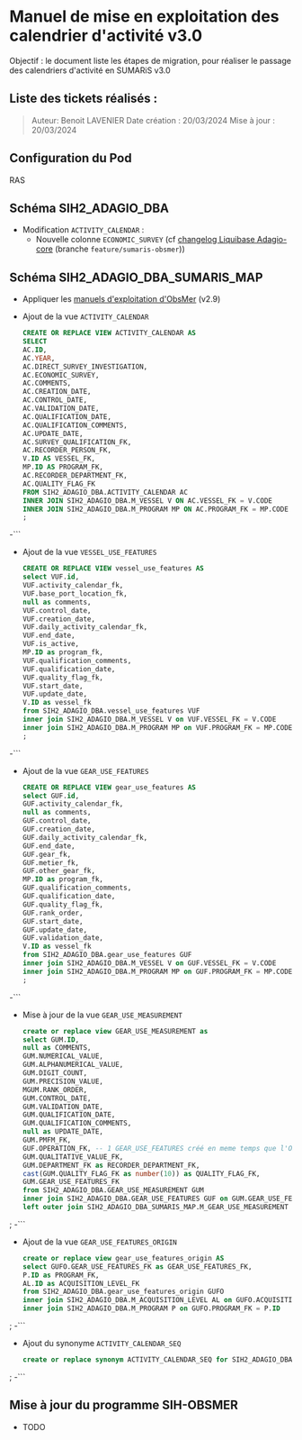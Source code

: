# Manuel de mise en exploitation des calendrier d'activité v3.0

Objectif : le document liste les étapes de migration, pour réaliser le passage 
des calendriers d'activité en SUMARiS v3.0

Liste des tickets réalisés :
- 

> Auteur: Benoit LAVENIER
> Date création : 20/03/2024
> Mise à jour : 20/03/2024

## Configuration du Pod

RAS  

## Schéma SIH2_ADAGIO_DBA

- Modification `ACTIVITY_CALENDAR` :
  - Nouvelle colonne `ECONOMIC_SURVEY` (cf [changelog Liquibase Adagio-core](https://gitlab.ifremer.fr/sih/adagio/adagio/-/tree/feature/sumaris-obsmer/core/src/main/resources/fr/ifremer/adagio/core/db/changelog/oracle?ref_type=heads) (branche `feature/sumaris-obsmer`))

## Schéma SIH2_ADAGIO_DBA_SUMARIS_MAP

- Appliquer les [manuels d'exploitation d'ObsMer](../../imagine/mex) (v2.9)

- Ajout de la vue `ACTIVITY_CALENDAR`
  ```sql
  CREATE OR REPLACE VIEW ACTIVITY_CALENDAR AS
  SELECT
  AC.ID,
  AC.YEAR,
  AC.DIRECT_SURVEY_INVESTIGATION,
  AC.ECONOMIC_SURVEY,
  AC.COMMENTS,
  AC.CREATION_DATE,
  AC.CONTROL_DATE,
  AC.VALIDATION_DATE,
  AC.QUALIFICATION_DATE,
  AC.QUALIFICATION_COMMENTS,
  AC.UPDATE_DATE,
  AC.SURVEY_QUALIFICATION_FK,
  AC.RECORDER_PERSON_FK,
  V.ID AS VESSEL_FK,
  MP.ID AS PROGRAM_FK,
  AC.RECORDER_DEPARTMENT_FK,
  AC.QUALITY_FLAG_FK
  FROM SIH2_ADAGIO_DBA.ACTIVITY_CALENDAR AC
  INNER JOIN SIH2_ADAGIO_DBA.M_VESSEL V ON AC.VESSEL_FK = V.CODE
  INNER JOIN SIH2_ADAGIO_DBA.M_PROGRAM MP ON AC.PROGRAM_FK = MP.CODE
  ;
-``` 

- Ajout de la vue `VESSEL_USE_FEATURES`
  ```sql
  CREATE OR REPLACE VIEW vessel_use_features AS
  select VUF.id,
  VUF.activity_calendar_fk,
  VUF.base_port_location_fk,
  null as comments,
  VUF.control_date,
  VUF.creation_date,
  VUF.daily_activity_calendar_fk,
  VUF.end_date,
  VUF.is_active,
  MP.ID as program_fk,
  VUF.qualification_comments,
  VUF.qualification_date,
  VUF.quality_flag_fk,
  VUF.start_date,
  VUF.update_date,
  V.ID as vessel_fk
  from SIH2_ADAGIO_DBA.vessel_use_features VUF
  inner join SIH2_ADAGIO_DBA.M_VESSEL V on VUF.VESSEL_FK = V.CODE
  inner join SIH2_ADAGIO_DBA.M_PROGRAM MP on VUF.PROGRAM_FK = MP.CODE
  ;
-```

- Ajout de la vue `GEAR_USE_FEATURES`
  ```sql
  CREATE OR REPLACE VIEW gear_use_features AS
  select GUF.id,
  GUF.activity_calendar_fk,
  null as comments,
  GUF.control_date,
  GUF.creation_date,
  GUF.daily_activity_calendar_fk,
  GUF.end_date,
  GUF.gear_fk,
  GUF.metier_fk,
  GUF.other_gear_fk,
  MP.ID as program_fk,
  GUF.qualification_comments,
  GUF.qualification_date,
  GUF.quality_flag_fk,
  GUF.rank_order,
  GUF.start_date,
  GUF.update_date,
  GUF.validation_date,
  V.ID as vessel_fk
  from SIH2_ADAGIO_DBA.gear_use_features GUF
  inner join SIH2_ADAGIO_DBA.M_VESSEL V on GUF.VESSEL_FK = V.CODE
  inner join SIH2_ADAGIO_DBA.M_PROGRAM MP on GUF.PROGRAM_FK = MP.CODE
  ;
-```

- Mise à jour de la vue `GEAR_USE_MEASUREMENT`
  ```sql
  create or replace view GEAR_USE_MEASUREMENT as
  select GUM.ID,
  null as COMMENTS,
  GUM.NUMERICAL_VALUE,
  GUM.ALPHANUMERICAL_VALUE,
  GUM.DIGIT_COUNT,
  GUM.PRECISION_VALUE,
  MGUM.RANK_ORDER,
  GUM.CONTROL_DATE,
  GUM.VALIDATION_DATE,
  GUM.QUALIFICATION_DATE,
  GUM.QUALIFICATION_COMMENTS,
  null as UPDATE_DATE,
  GUM.PMFM_FK,
  GUF.OPERATION_FK, -- 1 GEAR_USE_FEATURES créé en meme temps que l'OPERATION
  GUM.QUALITATIVE_VALUE_FK,
  GUM.DEPARTMENT_FK as RECORDER_DEPARTMENT_FK,
  cast(GUM.QUALITY_FLAG_FK as number(10)) as QUALITY_FLAG_FK,
  GUM.GEAR_USE_FEATURES_FK
  from SIH2_ADAGIO_DBA.GEAR_USE_MEASUREMENT GUM
  inner join SIH2_ADAGIO_DBA.GEAR_USE_FEATURES GUF on GUM.GEAR_USE_FEATURES_FK = GUF.ID
  left outer join SIH2_ADAGIO_DBA_SUMARIS_MAP.M_GEAR_USE_MEASUREMENT MGUM on GUM.ID = MGUM.ID
;
-```

- Ajout de la vue `GEAR_USE_FEATURES_ORIGIN`
  ```sql
  create or replace view gear_use_features_origin AS
  select GUFO.GEAR_USE_FEATURES_FK as GEAR_USE_FEATURES_FK,
  P.ID as PROGRAM_FK,
  AL.ID as ACQUISITION_LEVEL_FK
  from SIH2_ADAGIO_DBA.gear_use_features_origin GUFO
  inner join SIH2_ADAGIO_DBA.M_ACQUISITION_LEVEL AL on GUFO.ACQUISITION_LEVEL_FK = AL.ID
  inner join SIH2_ADAGIO_DBA.M_PROGRAM P on GUFO.PROGRAM_FK = P.ID
;
-```  

- Ajout du synonyme `ACTIVITY_CALENDAR_SEQ`
  ```sql
  create or replace synonym ACTIVITY_CALENDAR_SEQ for SIH2_ADAGIO_DBA.ACTIVITY_CALENDAR_SEQ
;
-```

## Mise à jour du programme SIH-OBSMER

- TODO